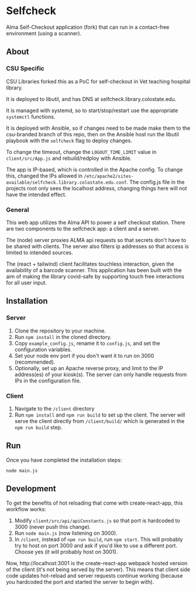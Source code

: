 # Selfcheck

Alma Self-Checkout application (fork) that can run in a contact-free environment (using a scanner).

## About

### CSU Specific

CSU Libraries forked this as a PoC for self-checkout in Vet teaching hospital library.

It is deployed to libutil, and has DNS at selfcheck.library.colostate.edu.

It is managed with systemd, so to start/stop/restart use the appropriate `systemctl` functions.

It is deployed with Ansible, so if changes need to be made make them to the csu-branded branch of this repo, then on the Ansible host run the libutil playbook with the `selfcheck` flag to deploy changes.

To change the timeout, change the `LOGOUT_TIME_LIMIT` value in `client/src/App.js` and rebuild/redploy with Ansible.

The app is IP-based, which is controlled in the Apache config. To change this, changed the IPs allowed in `/etc/apache2/sites-available/selfcheck.library.colostate.edu.conf`. The config.js file in the projects root only sees the localhost address, changing things here will not have the intended effect.

### General

This web app utilizes the Alma API to power a self checkout station. There are two components to the selfcheck app: a client and a server.

The (node) server proxies ALMA api requests so that secrets don't have to be shared with clients. The server also filters ip addresses so that access is limited to intended sources.

The (react + tailwind) client facilitates touchless interaction, given the availability of a barcode scanner. This application has been built with the aim of making the library covid-safe by supporting touch free interactions for all user input.

## Installation

### Server

1. Clone the repository to your machine.
1. Run `npm install` in the cloned directory.
1. Copy `example_config.js`, rename it to `config.js`, and set the configuration variables.
1. Set your node env port if you don't want it to run on 3000 (recommended).
1. Optionally, set up an Apache reverse proxy, and limit to the IP address(es) of your kiosk(s). The server can only handle requests from IPs in the configuration file.

### Client

1. Navigate to the `/client` directory
1. Run `npm install` and `npm run build` to set up the client. The server will serve the client directly from `/client/build/` which is generated in the `npm run build` step.

## Run

Once you have completed the installation steps:

```
node main.js
```

## Development

To get the benefits of hot reloading that come with create-react-app, this workflow works:

1. Modify `client/src/api/apiConstants.js` so that port is hardcoded to 3000 (never push this change).
1. Run `node main.js` (now listening on 3000).
1. In `/client`, instead of `npm run build`, run `npm start`. This will probably try to host on port 3000 and ask if you'd like to use a different port. Choose yes (it will probably host on 3001).

Now, http://localhost:3001 is the create-react-app webpack hosted version of the client (it's not being served by the server). This means that client side code updates hot-reload and server requests continue working (because you hardcoded the port and started the server to begin with).
